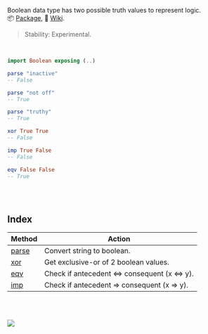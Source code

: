 Boolean data type has two possible truth values to represent logic.<br>
:package: [Package](https://package.elm-lang.org/packages/elmw/extra-boolean/latest/),
:blue_book: [Wiki](https://github.com/elmw/extra-boolean/wiki).

> Stability: Experimental.

<br>

```elm
import Boolean exposing (..)

parse "inactive"
-- False

parse "not off"
-- True

parse "truthy"
-- True

xor True True
-- False

imp True False
-- False

eqv False False
-- True
```

<br>
<br>


## Index

| Method  | Action                                    |
| ------- | ----------------------------------------- |
| [parse] | Convert string to boolean.                |
| [xor]   | Get exclusive-or of 2 boolean values.     |
| [eqv]   | Check if antecedent ⇔ consequent (x ⇔ y). |
| [imp]   | Check if antecedent ⇒ consequent (x ⇒ y). |

[parse]: https://github.com/elmw/extra-boolean/wiki/parse
[xor]: https://github.com/elmw/extra-boolean/wiki/xor
[eqv]: https://github.com/elmw/extra-boolean/wiki/eqv
[imp]: https://github.com/elmw/extra-boolean/wiki/imp

<br>
<br>

[![](https://img.youtube.com/vi/Pfs6SChEXmc/maxresdefault.jpg)](https://www.youtube.com/watch?v=Pfs6SChEXmc)
